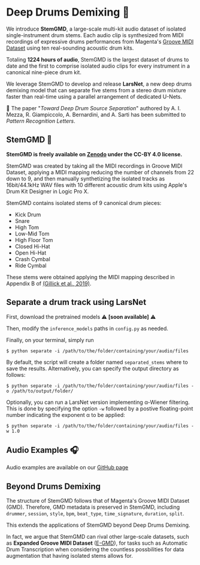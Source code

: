 # Deep Drums Demixing 🥁

We introduce **StemGMD**, a large-scale multi-kit audio dataset of isolated single-instrument drum stems. Each audio clip is synthesized from MIDI recordings of expressive drums performances from Magenta's [Groove MIDI Dataset](https://magenta.tensorflow.org/datasets/groove) using ten real-sounding acoustic drum kits. 

Totaling **1224 hours of audio**, StemGMD is the largest dataset of drums to date and the first to comprise isolated audio clips for every instrument in a canonical nine-piece drum kit.

We leverage StemGMD to develop and release **LarsNet**, a new deep drums demixing model that can separate five stems from a stereo drum mixture faster than real-time using a parallel arrangement of dedicated U-Nets.

📜 The paper "_Toward Deep Drum Source Separation_" authored by A. I. Mezza, R. Giampiccolo, A. Bernardini, and A. Sarti has been submitted to *Pattern Recognition Letters*.

## StemGMD 🎵
**StemGMD is freely available on [Zenodo](https://zenodo.org/records/7860223) under the CC-BY 4.0 license.**

StemGMD was created by taking all the MIDI recordings in Groove MIDI Dataset, applying a MIDI mapping reducing the number of channels from 22 down to 9, and then manually synthetizing the isolated tracks as 16bit/44.1kHz WAV files with 10 different acoustic drum kits using Apple's Drum Kit Designer in Logic Pro X.

StemGMD contains isolated stems of 9 canonical drum pieces:
- Kick Drum
- Snare
- High Tom
- Low-Mid Tom
- High Floor Tom
- Closed Hi-Hat
- Open Hi-Hat
- Crash Cymbal
- Ride Cymbal

These stems were obtained applying the MIDI mapping described in Appendix B of [(Gillick et al., 2019)](https://arxiv.org/abs/1905.06118).

## Separate a drum track using LarsNet

First, download the pretrained models ⚠️ **[soon available]** ⚠️

Then, modify the `inference_models` paths in `config.py` as needed.

Finally, on your terminal, simply run 

`$ python separate -i /path/to/the/folder/containing/your/audio/files` 

By default, the script will create a folder named `separated_stems` where to save the results. Alternatively, you can specify the output directory as follows:

`$ python separate -i /path/to/the/folder/containing/your/audio/files -o /path/to/output/folder/` 

Optionally, you can run a LarsNet version implementing α-Wiener filtering. This is done by specifying the option `-w` followed by a postive floating-point number indicating the exponent α to be applied: 

`$ python separate -i /path/to/the/folder/containing/your/audio/files -w 1.0` 

## Audio Examples 🎧
Audio examples are available on our [GitHub page](https://polimi-ispl.github.io/larsnet/)

## Beyond Drums Demixing
The structure of StemGMD follows that of Magenta's Groove MIDI Dataset (GMD). Therefore, GMD metadata is preserved in StemGMD, including `drummer`, `session`, `style`, `bpm`, `beat_type`, `time_signature`, `duration`, `split`. 

This extends the applications of StemGMD beyond Deep Drums Demixing.

In fact, we argue that StemGMD can rival other large-scale datasets, such as **Expanded Groove MIDI Dataset** ([E-GMD](https://arxiv.org/abs/2004.00188)), for tasks such as Automatic Drum Transcription when considering the countless possbilities for data augmentation that having isolated stems allows for.
